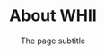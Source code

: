﻿---
layout: page
title: About WHII
subtitle: The page subtitle
description: This is the meta description for this page and will help it appear in search engines
hide_hero: true
---